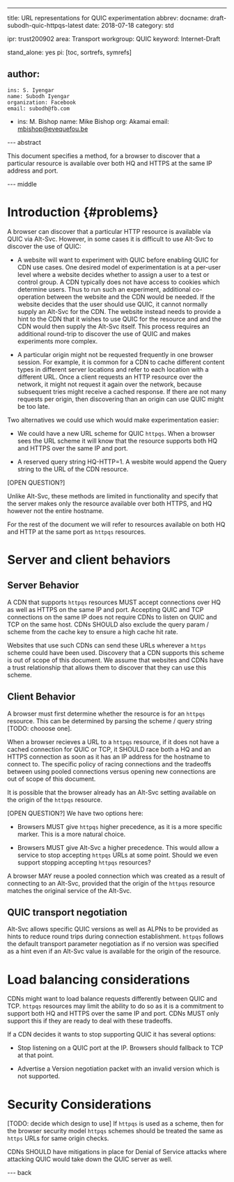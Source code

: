 ---
title: URL representations for QUIC experimentation
abbrev:
docname: draft-subodh-quic-httpqs-latest
date: 2018-07-18
category: std

ipr: trust200902
area: Transport
workgroup: QUIC
keyword: Internet-Draft

stand_alone: yes
pi: [toc, sortrefs, symrefs]

author:
 -
    ins: S. Iyengar
    name: Subodh Iyengar
    organization: Facebook
    email: subodh@fb.com
 -
    ins: M. Bishop
    name: Mike Bishop
    org: Akamai
    email: mbishop@evequefou.be

--- abstract

This document specifies a method, for a browser to discover that a particular
resource is available over both HQ and HTTPS at the same IP address and port.

--- middle

Introduction        {#problems}
============

A browser can discover that a particular HTTP resource is available via QUIC via
Alt-Svc.  However, in some cases it is difficult to use Alt-Svc to discover the
use of QUIC:

* A website will want to experiment with QUIC before enabling QUIC for CDN use
  cases.  One desired model of experimentation is at a per-user level where a
  website decides whether to assign a user to a test or control group.  A CDN
  typically does not have access to cookies which determine users.  Thus to run
  such an experiment, additional co-operation between the website and the CDN
  would be needed.  If the website decides that the user should use QUIC, it
  cannot normally supply an Alt-Svc for the CDN.  The website instead needs to
  provide a hint to the CDN that it wishes to use QUIC for the resource and and
  the CDN would then supply the Alt-Svc itself.  This process requires an
  additional round-trip to discover the use of QUIC and makes experiments more
  complex.

* A particular origin might not be requested frequently in one browser session.
  For example, it is common for a CDN to cache different content types in
  different server locations and refer to each location with a different URL.
  Once a client requests an HTTP resource over the network, it might not
  request it again over the network, because subsequent tries might receive a
  cached response.  If there are not many requests per origin, then discovering
  than an origin can use QUIC might be too late.


Two alternatives we could use which would make experimentation easier:

* We could have a new URL scheme for QUIC `httpqs`.  When a browser sees the URL
  scheme it will know that the resource supports both HQ and HTTPS over the same
  IP and port.

* A reserved query string HQ-HTTP=1.  A wesbite would append the Query string to
  the URL of the CDN resource.

[OPEN QUESTION?]

Unlike Alt-Svc, these methods are limited in functionality and specify that the
server makes only the resource available over both HTTPS, and HQ however not the
entire hostname.

For the rest of the document we will refer to resources available on both HQ and
HTTP at the same port as `httpqs` resources.

Server and client behaviors
===========================

Server Behavior
---------------

A CDN that supports `httpqs` resources MUST accept connections over HQ as well
as HTTPS on the same IP and port.  Accepting QUIC and TCP connections on the
same IP does not require CDNs to listen on QUIC and TCP on the same host.  CDNs
SHOULD also exclude the query param / scheme from the cache key to ensure a high
cache hit rate.

Websites that use such CDNs can send these URLs wherever a `https` scheme
could have been used.  Discovery that a CDN supports this scheme is out of scope
of this document.  We assume that websites and CDNs have a trust relationship
that allows them to discover that they can use this scheme.

Client Behavior
---------------

A browser must first determine whether the resource is for an `httpqs` resource.
This can be determined by parsing the scheme / query string [TODO: chooose one].

When a browser recieves a URL to a `httpqs` resource, if it does not have a
cached connection for QUIC or TCP, it SHOULD race both a HQ and an HTTPS
connection as soon as it has an IP address for the hostname to connect to.  The
specific policy of racing connections and the tradeoffs between using pooled
connections versus opening new connections are out of scope of this document.

It is possible that the browser already has an Alt-Svc setting available on the
origin of the `httpqs` resource.

[OPEN QUESTION?]
We have two options here:

* Browsers MUST give `httpqs` higher precedence, as it is a more specific
  marker.  This is a more natural choice.

* Browsers MUST give Alt-Svc a higher precedence. This would allow a service to
  stop accepting `httpqs` URLs at some point.  Should we even support stopping
  accepting `httpqs` resources?

A browser MAY reuse a pooled connection which was created as a result of
connecting to an Alt-Svc, provided that the origin of the `httpqs` resource
matches the original service of the Alt-Svc.

QUIC transport negotiation
---------------------------

Alt-Svc allows specific QUIC versions as well as ALPNs to be provided as hints
to reduce round trips during connection establishment.  `httpqs` follows the
default transport parameter negotiation as if no version was specified as a
hint even if an Alt-Svc value is available for the origin of the resource.

Load balancing considerations
=============================

CDNs might want to load balance requests differently between QUIC and TCP.
`httpqs` resources may limit the ability to do so as it is a commitment to
support both HQ and HTTPS over the same IP and port.  CDNs MUST only support
this if they are ready to deal with these tradeoffs.

If a CDN decides it wants to stop supporting QUIC it has several options:

* Stop listening on a QUIC port at the IP. Browsers should fallback to TCP at
  that point.

* Advertise a Version negotiation packet with an invalid version which is not
  supported.


Security Considerations
=======================

[TODO: decide which design to use]
If `httpqs` is used as a scheme, then for the browser security model `httpqs`
schemes should be treated the same as `https` URLs for same origin checks.

CDNs SHOULD have mitigations in place for Denial of Service attacks where
attacking QUIC would take down the QUIC server as well.

--- back
